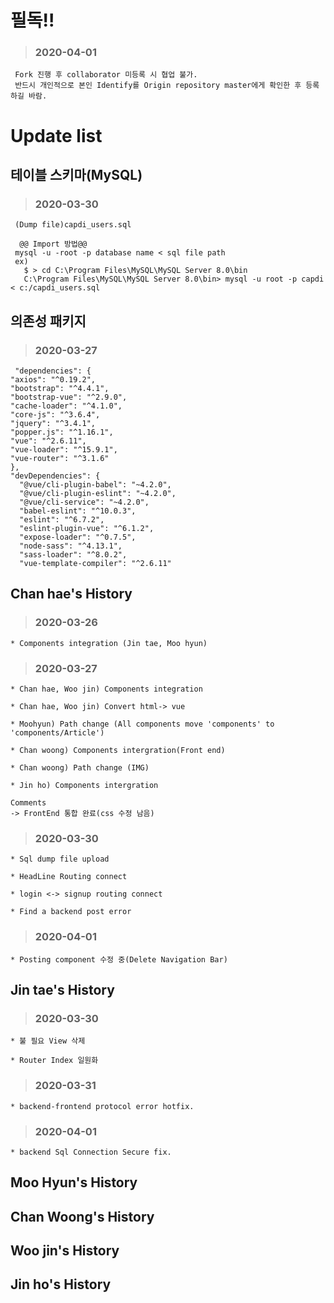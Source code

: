필독!!
====
 > ### 2020-04-01

     Fork 진행 후 collaborator 미등록 시 협업 불가.
     반드시 개인적으로 본인 Identify를 Origin repository master에게 확인한 후 등록 하길 바람.

Update list
=============
테이블 스키마(MySQL)
-------
 > ### 2020-03-30
 
     (Dump file)capdi_users.sql
     
      @@ Import 방법@@
     mysql -u -root -p database name < sql file path
     ex) 
       $ > cd C:\Program Files\MySQL\MySQL Server 8.0\bin
       C:\Program Files\MySQL\MySQL Server 8.0\bin> mysql -u root -p capdi < c:/capdi_users.sql

의존성 패키지
-------
 > ### 2020-03-27
 
     "dependencies": {
    "axios": "^0.19.2",
    "bootstrap": "^4.4.1",
    "bootstrap-vue": "^2.9.0",
    "cache-loader": "^4.1.0",
    "core-js": "^3.6.4",
    "jquery": "^3.4.1",
    "popper.js": "^1.16.1",
    "vue": "^2.6.11",
    "vue-loader": "^15.9.1",
    "vue-router": "^3.1.6"
    },
    "devDependencies": {
      "@vue/cli-plugin-babel": "~4.2.0",
      "@vue/cli-plugin-eslint": "~4.2.0",
      "@vue/cli-service": "~4.2.0",
      "babel-eslint": "^10.0.3",
      "eslint": "^6.7.2",
      "eslint-plugin-vue": "^6.1.2",
      "expose-loader": "^0.7.5",
      "node-sass": "^4.13.1",
      "sass-loader": "^8.0.2",
      "vue-template-compiler": "^2.6.11"

Chan hae's History
-----------
 > ### 2020-03-26
 
    * Components integration (Jin tae, Moo hyun)

 > ### 2020-03-27
 
    * Chan hae, Woo jin) Components integration

    * Chan hae, Woo jin) Convert html-> vue

    * Moohyun) Path change (All components move 'components' to 'components/Article')

    * Chan woong) Components intergration(Front end)
    
    * Chan woong) Path change (IMG)
    
    * Jin ho) Components intergration
    
    Comments
    -> FrontEnd 통합 완료(css 수정 남음)

 > ### 2020-03-30
 
    * Sql dump file upload

    * HeadLine Routing connect
  
    * login <-> signup routing connect

    * Find a backend post error

 > ### 2020-04-01

    * Posting component 수정 중(Delete Navigation Bar)

Jin tae's History
-----------

> ### 2020-03-30

    * 불 필요 View 삭제
    
    * Router Index 일원화
    
> ### 2020-03-31
    
    * backend-frontend protocol error hotfix.
    
> ### 2020-04-01

    * backend Sql Connection Secure fix.

Moo Hyun's History
-----------

Chan Woong's History
-----------

Woo jin's History
-----------

Jin ho's History
-----------
